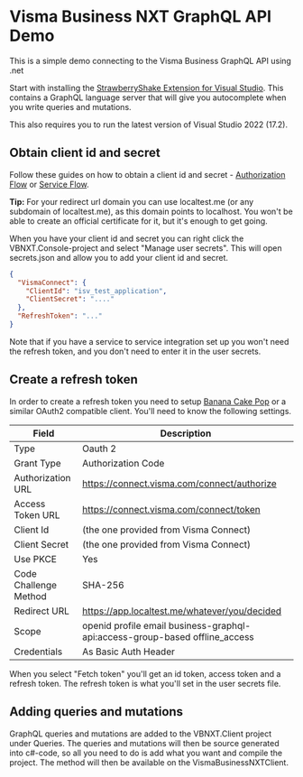 # Visma Business NXT GraphQL API Demo
This is a simple demo connecting to the Visma Business GraphQL API using .net

Start with installing the [StrawberryShake Extension for Visual Studio](https://marketplace.visualstudio.com/items?itemName=ChilliCream.strawberryshake-visualstudio). This contains a GraphQL language server that will give you autocomplete when you write queries and mutations.

This also requires you to run the latest version of Visual Studio 2022 (17.2).

## Obtain client id and secret

Follow these guides on how to obtain a client id and secret - [Authorization Flow](https://docs.business.visma.net/docs/authentication/web/setup_web) or [Service Flow](https://docs.business.visma.net/docs/authentication/service/setup_service).

**Tip:** For your redirect url domain you can use localtest.me (or any subdomain of localtest.me), as this domain points to localhost. You won't be able to create an official certificate for it, but it's enough to get going.

When you have your client id and secret you can right click the VBNXT.Console-project and select "Manage user secrets". This will open secrets.json and allow you to add your client id and secret.

```json
{
  "VismaConnect": {
    "ClientId": "isv_test_application",
    "ClientSecret": "...."
  },
  "RefreshToken": "..."
}
```

Note that if you have a service to service integration set up you won't need the refresh token, and you don't need to enter it in the user secrets.

## Create a refresh token
In order to create a refresh token you need to setup [Banana Cake Pop](https://chillicream.com/docs/bananacakepop/install) or a similar OAuth2 compatible client. You'll need to know the following settings.

| Field | Description |
| ----- | ------------ |
| Type | Oauth 2 |
| Grant Type | Authorization Code |
| Authorization URL | https://connect.visma.com/connect/authorize |
| Access Token URL | https://connect.visma.com/connect/token |
| Client Id | (the one provided from Visma Connect) |
| Client Secret | (the one provided from Visma Connect) |
| Use PKCE | Yes | 
| Code Challenge Method | SHA-256 |
| Redirect URL | https://app.localtest.me/whatever/you/decided |
| Scope | openid profile email business-graphql-api:access-group-based offline_access |
| Credentials | As Basic Auth Header |

When you select "Fetch token" you'll get an id token, access token and a refresh token. The refresh token is what you'll set in the user secrets file.

## Adding queries and mutations

GraphQL queries and mutations are added to the VBNXT.Client project under Queries. The queries and mutations will then be source generated into c#-code, so all you need to do is add what you want and compile the project. The method will then be available on the VismaBusinessNXTClient.

